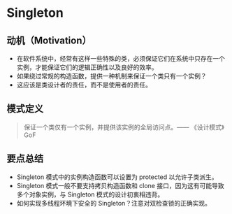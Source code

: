 # Singleton

## 动机（Motivation）

- 在软件系统中，经常有这样一些特殊的类，必须保证它们在系统中只存在一个实例，才能保证它们的逻辑正确性以及良好的效率。
- 如果绕过常规的构造函数，提供一种机制来保证一个类只有一个实例？
- 这应该是类设计者的责任，而不是使用者的责任。

## 模式定义

> 保证一个类仅有一个实例，并提供该实例的全局访问点。—— 《设计模式》GoF

## 要点总结

- Singleton 模式中的实例构造函数可以设置为 protected 以允许子类派生。
- Singleton 模式一般不要支持拷贝构造函数和 clone 接口，因为这有可能导致多个对象实例，与 Singleton 模式的设计初衷相违背。
- 如何实现多线程环境下安全的 Singleton？注意对双检查锁的正确实现。

